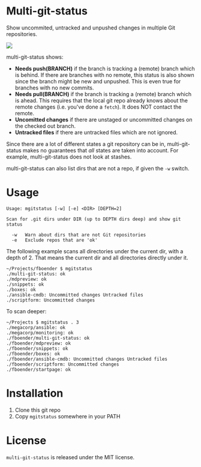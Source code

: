 Multi-git-status
================

Show uncommited, untracked and unpushed changes in multiple Git repositories.

![](https://raw.githubusercontent.com/fboender/multi-git-status/master/screenshot.png)

multi-git-status shows:

* **Needs push(BRANCH)** if the branch is tracking a (remote) branch which is
  behind. If there are branches with no remote, this status is also shown
  since the branch might be new and unpushed. This is even true for branches
  with no new commits.
* **Needs pull(BRANCH)** if the branch is tracking a (remote) branch which is
  ahead. This requires that the local git repo already knows about the remote
  changes (i.e. you've done a `fetch`). It does NOT contact the remote.
* **Uncomitted changes** if there are unstaged or uncommitted changes on the
  checked out branch.
* **Untracked files** if there are untracked files which are not ignored.

Since there are a lot of different states a git repository can be in,
multi-git-status makes no guarantees that *all* states are taken into account.
For example, multi-git-status does not look at stashes.

multi-git-status can also list dirs that are not a repo, if given the `-w`
switch.


# Usage

    Usage: mgitstatus [-w] [-e] <DIR> [DEPTH=2]
    
    Scan for .git dirs under DIR (up to DEPTH dirs deep) and show git status

      -w   Warn about dirs that are not Git repositories
      -e   Exclude repos that are 'ok'


The following example scans all directories under the current dir, with a
depth of 2. That means the current dir and all directories directly under it.

    ~/Projects/fboender $ mgitstatus 
    ./multi-git-status: ok 
    ./mdpreview: ok 
    ./snippets: ok 
    ./boxes: ok 
    ./ansible-cmdb: Uncommitted changes Untracked files 
    ./scriptform: Uncommitted changes 

To scan deeper:

    ~/Projects $ mgitstatus . 3
    ./megacorp/ansible: ok 
    ./megacorp/monitoring: ok 
    ./fboender/multi-git-status: ok 
    ./fboender/mdpreview: ok 
    ./fboender/snippets: ok 
    ./fboender/boxes: ok 
    ./fboender/ansible-cmdb: Uncommitted changes Untracked files 
    ./fboender/scriptform: Uncommitted changes 
    ./fboender/startpage: ok 

# Installation

1. Clone this git repo
2. Copy `mgitstatus` somewhere in your PATH

# License

`multi-git-status` is released under the MIT license.
